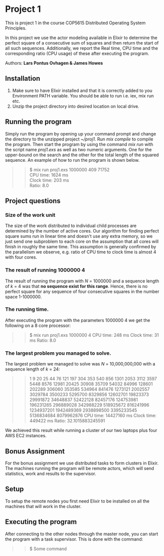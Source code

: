 # Project 1

This is project 1 in the course COP5615 Distributed Operating System Principles.

In this project we use the actor modeling available in Elixir to determine the perfect square of a
consecutive sum of squares and then return the start of all such sequences. Additionally, we report the Real time, CPU time and the corresponding ratio (CPU usage) of these after executing the program.

Authors: **Lars Pontus Ovhagen & James Howes**

## Installation
1. Make sure to have Elixir installed and that it is correctly added to you Environment PATH variable. You should be able to run i.e. iex, mix run etc.
2. Unzip the project directory into desired location on local drive.

## Running the program
Simply run the program by opening up your command prompt and change the directory to the unzipped project *~/proj1*. Run *mix compile* to compile the program. Then start the program by using the command *mix run* with the script name *proj1.exs* as well as two numeric arguments. One for the upper-bound on the search and the other for the total length of the squared sequence. An example of how to run the program is shown below.

>>$ mix run proj1.exs 1000000 409
71752  
CPU time:   1624 ms  
Clock time: 203 ms  
Ratio: 8.0

## Project questions

### Size of the work unit
The size of the work distributed to individual child processes are determined by the number of active cores.
Our algorithm for finding perfect square sums run in linear time and doesn't use any extra memory, so we just send
one subproblem to each core on the assumption that all cores will finish in roughly the same time. This assumption
is generally confirmed by the parallelism we observe, e.g. ratio of CPU time to clock time is almost 4 with four cores.

### The result of running 1000000 4
The result of running the program with *N* = 1000000 and a sequence length of *k* = 4 was that __no sequence exist for this range__. Hence, there is no perfect square for any sequence of four consecutive squares in the number space 1-1000000.

### The running time.
After executing the program with the parameters 1000000 4 we get the following on a 8 core processor:
>>$ mix run proj1.exs 1000000 4
CPU time:   248 ms
Clock time: 31 ms
Ratio: 8.0

### The largest problem you managed to solve.
The largest problem we managed to solve was *N* = 10,000,000,000 with a sequence length of *k* = 24:
>>1
9
20
25
44
76
121
197
304
353
540
856
1301
2053
3112
3597
5448
8576
12981
20425
30908
35709
54032
84996
128601
202289
306060
353585
534964
841476
1273121
2002557
3029784
3500233
5295700
8329856
12602701
19823373
29991872
34648837
52422128
82457176
124753981
196231265
296889028
342988229
518925672
816241996
1234937201
1942489369
2938898500
3395233545
5136834684
8079962876
CPU time:   14427160 ms
Clock time: 449422 ms
Ratio: 32.1015883245591

We achieved this result while running a cluster of our two laptops plus four AWS EC2 instances.

## Bonus Assignment
For the bonus assignment we use distributed tasks to form clusters in Elixir. The machines running the program will be remote actors, which will send statistics, work and results to the supervisor.

## Setup
To setup the remote nodes you first need Elixir to be installed on all the machines that will work in the cluster.

## Executing the program
After connecting to the other nodes through the master node, you can start the program with a task supervisor. This is done with the command:

>> $ Some command
